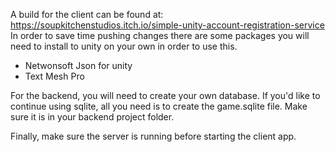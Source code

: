 A build for the client can be found at: https://soupkitchenstudios.itch.io/simple-unity-account-registration-service </br>
In order to save time pushing changes there are some packages you will need to install to unity on your own in order to use this.
- Netwonsoft Json for unity
- Text Mesh Pro

For the backend, you will need to create your own database. If you'd like to continue using sqlite, all you need is to create the game.sqlite file. 
Make sure it is in your backend project folder.

Finally, make sure the server is running before starting the client app.
